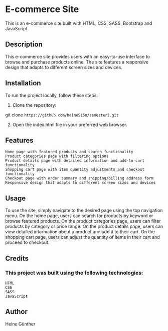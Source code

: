 # E-commerce Site

This is an e-commerce site built with HTML, CSS, SASS, Bootstrap and JavaScript.

## Description

This e-commerce site provides users with an easy-to-use interface to browse and purchase products online. The site features a responsive design that adapts to different screen sizes and devices.

## Installation

To run the project locally, follow these steps:

1. Clone the repository:

git clone `https://github.com/heine5150/semester2.git`

2.  Open the index.html file in your preferred web browser.

## Features

    Home page with featured products and search functionality
    Product categories page with filtering options
    Product details page with detailed information and add-to-cart functionality
    Shopping cart page with item quantity adjustments and checkout functionality
    Checkout page with order summary and shipping/billing address form
    Responsive design that adapts to different screen sizes and devices

## Usage

To use the site, simply navigate to the desired page using the top navigation menu. On the home page, users can search for products by keyword or browse featured products. On the product categories page, users can filter products by category or price range. On the product details page, users can view detailed information about a product and add it to their cart. On the shopping cart page, users can adjust the quantity of items in their cart and proceed to checkout.

## Credits

### This project was built using the following technologies:

    HTML
    CSS
    SASS
    JavaScript

## Author

Heine Günther
